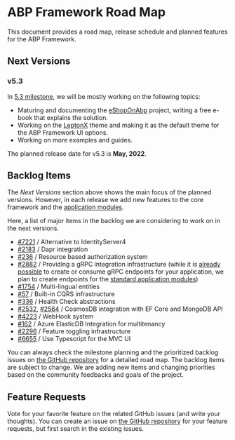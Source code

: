 # ABP Framework Road Map

This document provides a road map, release schedule and planned features for the ABP Framework.

## Next Versions

### v5.3

In [5.3 milestone](https://github.com/abpframework/abp/milestone/65), we will be mostly working on the following topics:

* Maturing and documenting the [eShopOnAbp](https://github.com/abpframework/eShopOnAbp) project, writing a free e-book that explains the solution.
* Working on the [LeptonX](https://blog.abp.io/abp/LeptonX-Theme-for-ABP-Framework-Alpha-Release) theme and making it as the default theme for the ABP Framework UI options.
* Working on more examples and guides.

The planned release date for v5.3 is **May, 2022**.

## Backlog Items

The *Next Versions* section above shows the main focus of the planned versions. However, in each release we add new features to the core framework and the [application modules](Modules/Index.md).

Here, a list of major items in the backlog we are considering to work on in the next versions.

* [#7221](https://github.com/abpframework/abp/issues/7221) / Alternative to IdentityServer4
* [#2183](https://github.com/abpframework/abp/issues/2183) / Dapr integration
* [#236](https://github.com/abpframework/abp/issues/236) / Resource based authorization system
* [#2882](https://github.com/abpframework/abp/issues/2882) / Providing a gRPC integration infrastructure (while it is [already possible](https://github.com/abpframework/abp-samples/tree/master/GrpcDemo) to create or consume gRPC endpoints for your application, we plan to create endpoints for the [standard application modules](https://docs.abp.io/en/abp/latest/Modules/Index))
* [#1754](https://github.com/abpframework/abp/issues/1754) / Multi-lingual entities
* [#57](https://github.com/abpframework/abp/issues/57) / Built-in CQRS infrastructure
* [#336](https://github.com/abpframework/abp/issues/336) / Health Check abstractions
* [#2532](https://github.com/abpframework/abp/issues/2532), [#2564](https://github.com/abpframework/abp/issues/2465) / CosmosDB integration with EF Core and MongoDB API
* [#4223](https://github.com/abpframework/abp/issues/4223) / WebHook system
* [#162](https://github.com/abpframework/abp/issues/162) / Azure ElasticDB Integration for multitenancy
* [#2296](https://github.com/abpframework/abp/issues/2296) / Feature toggling infrastructure
* [#6655](https://github.com/abpframework/abp/pull/6655) / Use Typescript for the MVC UI

You can always check the milestone planning and the prioritized backlog issues on [the GitHub repository](https://github.com/abpframework/abp/milestones) for a detailed road map. The backlog items are subject to change. We are adding new items and changing priorities based on the community feedbacks and goals of the project.

## Feature Requests

Vote for your favorite feature on the related GitHub issues (and write your thoughts). You can create an issue on [the GitHub repository](https://github.com/abpframework/abp) for your feature requests, but first search in the existing issues.

